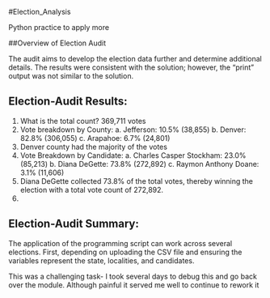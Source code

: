 #Election_Analysis

Python practice to apply more

##Overview of Election Audit 

The audit aims to develop the election data further and determine additional details. The results were consistent with the solution; however, the “print” output was not similar to the solution. 

## Election-Audit Results: 
1.	What is the total count? 369,711 votes
2.	Vote breakdown by County:
  a.	Jefferson: 10.5% (38,855)
  b.	Denver: 82.8% (306,055)
  c.	Arapahoe: 6.7% (24,801)
3.	Denver county had the majority of the votes
4.	Vote Breakdown by Candidate:
  a.	Charles Casper Stockham: 23.0% (85,213)
  b.	Diana DeGette: 73.8% (272,892)
  c.	Raymon Anthony Doane: 3.1% (11,606)
5.	Diana DeGette collected 73.8% of the total votes, thereby winning the election with a total vote count of 272,892.
6.	
## Election-Audit Summary: 
The application of the programming script can work across several elections. First, depending on uploading the CSV file and ensuring the variables represent the state, localities, and candidates. 

This was a challenging task- I took several days to debug this and go back over the module.  Although painful it served me well to continue to rework it

